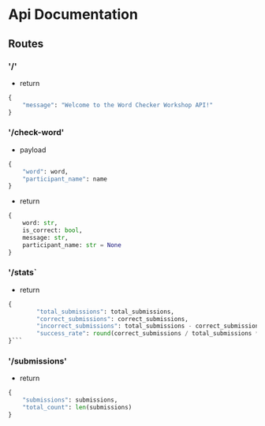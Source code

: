 # Api Documentation

## Routes

### '/'

- return

```python
{
    "message": "Welcome to the Word Checker Workshop API!"
}
```

### '/check-word'

- payload

```python
{
    "word": word,
    "participant_name": name
}
```

- return

```python
{
    word: str,
    is_correct: bool,
    message: str,
    participant_name: str = None
}
```

### '/stats`

- return

````python
{
        "total_submissions": total_submissions,
        "correct_submissions": correct_submissions,
        "incorrect_submissions": total_submissions - correct_submissions,
        "success_rate": round(correct_submissions / total_submissions * 100, 2) if total_submissions > 0 else 0
}```
````

### '/submissions'

- return

```python
{
    "submissions": submissions,
    "total_count": len(submissions)
}
```
